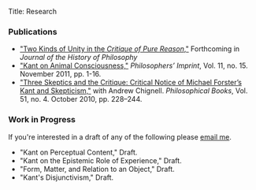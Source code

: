 Title: Research

### Publications

- ["Two Kinds of Unity in the *Critique of Pure Reason*,"](|filename|/pdfs/KantUnity.pdf)
  Forthcoming in *Journal of the History of Philosophy* 
- ["Kant on Animal Consciousness,"](|filename|/pdfs/KantAnimalConsciousness.pdf) *Philosophers’ Imprint*, Vol. 11,
  no. 15. November 2011, pp. 1-16. 
- ["Three Skeptics and the Critique: Critical Notice of Michael Forster’s Kant and Skepticism,"](|filename|/pdfs/Chignell_McLear_ThreeSkeptics.pdf) with Andrew Chignell.
  *Philosophical Books*, Vol. 51, no. 4. October 2010, pp. 228–244.

### Work in Progress

If you're interested in a draft of any of the following please [email me](mailto:mclearc@gmail.com).

-   "Kant on Perceptual Content," Draft.
-   "Kant on the Epistemic Role of Experience," Draft.
-   "Form, Matter, and Relation to an Object," Draft.
-   "Kant's Disjunctivism," Draft.

